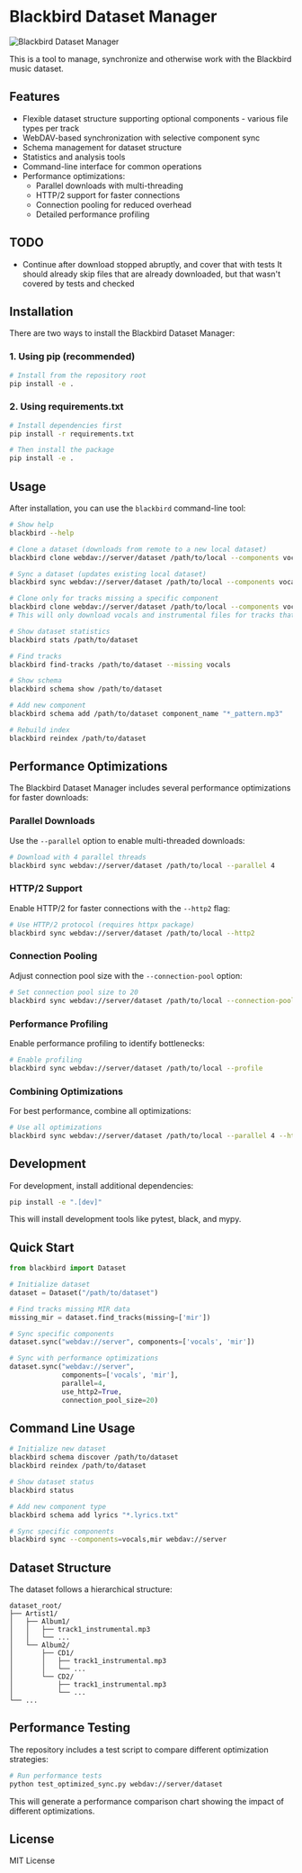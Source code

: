 # Blackbird Dataset Manager

![Blackbird Dataset Manager](https://github.com/Kiberchaika/The_Blackbird_Dataset/blob/0b2b11f6de602f97d1b4f65fdb1164d7cd5e37b0/blackbird.jpg)


This is a tool to manage, synchronize and otherwise work with the Blackbird music dataset.

## Features

- Flexible dataset structure supporting optional components - various file types per track
- WebDAV-based synchronization with selective component sync
- Schema management for dataset structure
- Statistics and analysis tools
- Command-line interface for common operations
- Performance optimizations:
  - Parallel downloads with multi-threading
  - HTTP/2 support for faster connections
  - Connection pooling for reduced overhead
  - Detailed performance profiling

## TODO

- Continue after download stopped abruptly, and cover that with tests
It should already skip files that are already downloaded, but that wasn't covered by tests and checked

## Installation

There are two ways to install the Blackbird Dataset Manager:

### 1. Using pip (recommended)

```bash
# Install from the repository root
pip install -e .
```

### 2. Using requirements.txt

```bash
# Install dependencies first
pip install -r requirements.txt

# Then install the package
pip install -e .
```

## Usage

After installation, you can use the `blackbird` command-line tool:

```bash
# Show help
blackbird --help

# Clone a dataset (downloads from remote to a new local dataset)
blackbird clone webdav://server/dataset /path/to/local --components vocals,instrumental --parallel 4

# Sync a dataset (updates existing local dataset)
blackbird sync webdav://server/dataset /path/to/local --components vocals,instrumental --parallel 4

# Clone only for tracks missing a specific component
blackbird clone webdav://server/dataset /path/to/local --components vocals,instrumental --missing mir
# This will only download vocals and instrumental files for tracks that don't have mir files

# Show dataset statistics
blackbird stats /path/to/dataset

# Find tracks
blackbird find-tracks /path/to/dataset --missing vocals

# Show schema
blackbird schema show /path/to/dataset

# Add new component
blackbird schema add /path/to/dataset component_name "*_pattern.mp3"

# Rebuild index
blackbird reindex /path/to/dataset
```

## Performance Optimizations

The Blackbird Dataset Manager includes several performance optimizations for faster downloads:

### Parallel Downloads

Use the `--parallel` option to enable multi-threaded downloads:

```bash
# Download with 4 parallel threads
blackbird sync webdav://server/dataset /path/to/local --parallel 4
```

### HTTP/2 Support

Enable HTTP/2 for faster connections with the `--http2` flag:

```bash
# Use HTTP/2 protocol (requires httpx package)
blackbird sync webdav://server/dataset /path/to/local --http2
```

### Connection Pooling

Adjust connection pool size with the `--connection-pool` option:

```bash
# Set connection pool size to 20
blackbird sync webdav://server/dataset /path/to/local --connection-pool 20
```

### Performance Profiling

Enable performance profiling to identify bottlenecks:

```bash
# Enable profiling
blackbird sync webdav://server/dataset /path/to/local --profile
```

### Combining Optimizations

For best performance, combine all optimizations:

```bash
# Use all optimizations
blackbird sync webdav://server/dataset /path/to/local --parallel 4 --http2 --connection-pool 20 --profile
```

## Development

For development, install additional dependencies:

```bash
pip install -e ".[dev]"
```

This will install development tools like pytest, black, and mypy.

## Quick Start

```python
from blackbird import Dataset

# Initialize dataset
dataset = Dataset("/path/to/dataset")

# Find tracks missing MIR data
missing_mir = dataset.find_tracks(missing=['mir'])

# Sync specific components
dataset.sync("webdav://server", components=['vocals', 'mir'])

# Sync with performance optimizations
dataset.sync("webdav://server", 
             components=['vocals', 'mir'],
             parallel=4,
             use_http2=True,
             connection_pool_size=20)
```

## Command Line Usage

```bash
# Initialize new dataset
blackbird schema discover /path/to/dataset
blackbird reindex /path/to/dataset

# Show dataset status
blackbird status

# Add new component type
blackbird schema add lyrics "*.lyrics.txt"

# Sync specific components
blackbird sync --components=vocals,mir webdav://server

```

## Dataset Structure

The dataset follows a hierarchical structure:
```
dataset_root/
├── Artist1/
│   ├── Album1/
│   │   ├── track1_instrumental.mp3
│   │   └── ...
│   └── Album2/
│       ├── CD1/
│       │   ├── track1_instrumental.mp3
│       │   └── ...
│       └── CD2/
│           ├── track1_instrumental.mp3
│           └── ...
└── ...
```

## Performance Testing

The repository includes a test script to compare different optimization strategies:

```bash
# Run performance tests
python test_optimized_sync.py webdav://server/dataset
```

This will generate a performance comparison chart showing the impact of different optimizations.

## License

MIT License